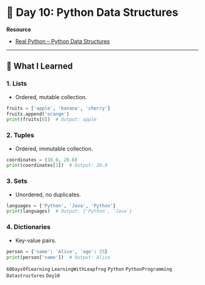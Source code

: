# 📘 Day 10: Python Data Structures

**Resource**  

- [Real Python – Python Data Structures](https:/realpython.com/python-data-structures/)

---

## 🧠 What I Learned

### 1. **Lists**

- Ordered, mutable collection.

```python
fruits = ['apple', 'banana', 'cherry']
fruits.append('orange')
print(fruits[0])  # Output: apple
```

### 2. Tuples

- Ordered, immutable collection.

```python
coordinates = (10.0, 20.0)
print(coordinates[1])  # Output: 20.0
```

### 3. Sets

- Unordered, no duplicates.

```python
languages = {'Python', 'Java', 'Python'}
print(languages)  # Output: {'Python', 'Java'}
```

### 4. Dictionaries

- Key-value pairs.

```python
person = {'name': 'Alice', 'age': 25}
print(person['name'])  # Output: Alice
```

`60DaysOfLearning` `LearningWithLeapfrog` `Python`  `PythonProgramming` `Datastructures` `Day10`
